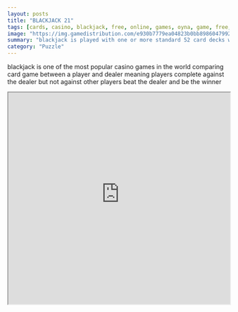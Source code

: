 ```yaml
---
layout: posts
title: "BLACKJACK 21"
tags: [cards, casino, blackjack, free, online, games, oyna, game, free, games, play, play, games]
image: "https://img.gamedistribution.com/e930b7779ea04823b0bb898604799248-512x384.jpeg"
summary: "blackjack is played with one or more standard 52 card decks with each denomination assigned a point value the cards 2 through 10 are worth their face value kings queens and jacks are each worth 10 and aces may be used as either 1 or 11 the object for player is to draw cards totaling closer to 21 without going over than the dealer s cards  free online games oyna game free games play play games"
category: "Puzzle"
---
```


blackjack is one of the most popular casino games in the world comparing card game between a player and dealer meaning players complete against the dealer but not against other players beat the dealer and be the winner

<iframe width="100%" height="480px;" src="https://html5.gamedistribution.com/e930b7779ea04823b0bb898604799248/"></iframe>